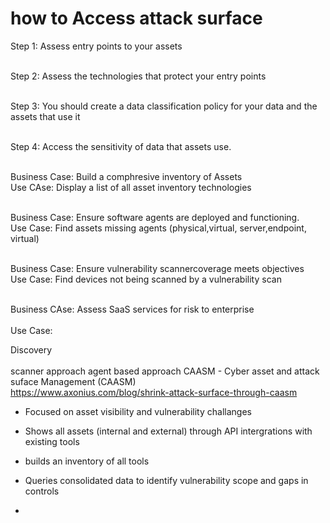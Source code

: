 # how to Access attack surface

Step 1: Assess entry points to your assets<br><br>

Step 2: Assess the technologies that protect your entry points<br><br>

Step 3: You should create a data classification policy for your data and the assets that use it<br><br>

Step 4: Access the sensitivity of data that assets use.<br><br>

Business Case: Build a comphresive inventory of Assets<br>
Use CAse: Display a list of all asset inventory technologies <br><br>

Business Case: Ensure software agents are deployed and functioning.<br>
Use Case: Find assets missing agents (physical,virtual, server,endpoint, virtual)<br><br>

Business Case: Ensure vulnerability scannercoverage meets objectives<br>
Use Case: Find devices not being scanned by a vulnerability scan<br><br>

Business CAse: Assess SaaS services for risk to enterprise<br><br>
Use Case: <br>

Discovery<br><br>
scanner approach
agent based approach
CAASM - Cyber asset and attack suface Management (CAASM)<br>
https://www.axonius.com/blog/shrink-attack-surface-through-caasm
- Focused on asset visibility and vulnerability challanges

- Shows all assets (internal and external) through API intergrations with existing tools
 - builds an inventory of all tools
 - Queries consolidated data to identify vulnerability scope and gaps in controls
 - 
